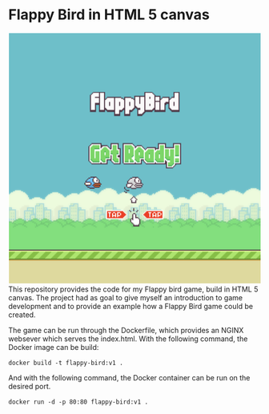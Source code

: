 # Flappy Bird in HTML 5 canvas
![Flappy bird intro](intro.png)
This repository provides the code for my Flappy bird game, build in HTML 5 canvas. 
The project had as goal to give myself an introduction to game development and to provide an example how a Flappy Bird game could be created.

The game can be run through the Dockerfile, which provides an NGINX websever which serves the index.html. 
With the following command, the Docker image can be build:

````
docker build -t flappy-bird:v1 .
````

And with the following command, the Docker container can be run on the desired port.

````
docker run -d -p 80:80 flappy-bird:v1 .
````

